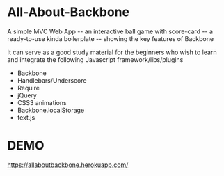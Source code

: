 # All-About-Backbone
A simple MVC Web App -- an interactive ball game with score-card -- a ready-to-use kinda boilerplate -- showing the key features of Backbone

It can serve as a good study material for the beginners who wish to learn and integrate the following Javascript framework/libs/plugins

* Backbone
* Handlebars/Underscore
* Require
* jQuery
* CSS3 animations
* Backbone.localStorage
* text.js 

# DEMO
https://allaboutbackbone.herokuapp.com/
